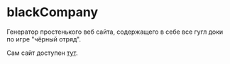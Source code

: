 # blackCompany

Генератор простенького веб сайта, содержащего в себе все гугл доки по игре "чёрный отряд".

Сам сайт доступен [тут](https://jehy.github.io/black-company/).
